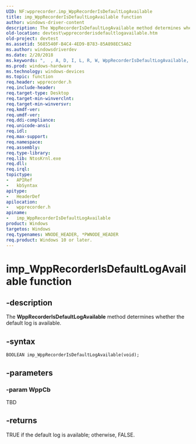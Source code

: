 ```yaml
---
UID: NF:wpprecorder.imp_WppRecorderIsDefaultLogAvailable
title: imp_WppRecorderIsDefaultLogAvailable function
author: windows-driver-content
description: The WppRecorderIsDefaultLogAvailable method determines whether the default log is available.
old-location: devtest\wpprecorderisdefaultlogavailable.htm
old-project: devtest
ms.assetid: 5685540F-B4C4-4ED9-B783-85A898EC5A62
ms.author: windowsdriverdev
ms.date: 2/20/2018
ms.keywords: ",  , A, D, I, L, R, W, WppRecorderIsDefaultLogAvailable, _, a, b, c, d, devtest.wpprecorderisdefaultlogavailable, e, f, g, i, imp_WppRecorderIsDefaultLogAvailable, imp_WppRecorderIsDefaultLogAvailable function [Driver Development Tools], l, m, o, p, r, s, t, u, v, wpprecorder/imp_WppRecorderIsDefaultLogAvailable"
ms.prod: windows-hardware
ms.technology: windows-devices
ms.topic: function
req.header: wpprecorder.h
req.include-header: 
req.target-type: Desktop
req.target-min-winverclnt: 
req.target-min-winversvr: 
req.kmdf-ver: 
req.umdf-ver: 
req.ddi-compliance: 
req.unicode-ansi: 
req.idl: 
req.max-support: 
req.namespace: 
req.assembly: 
req.type-library: 
req.lib: NtosKrnl.exe
req.dll: 
req.irql: 
topictype:
-	APIRef
-	kbSyntax
apitype:
-	HeaderDef
apilocation:
-	wpprecorder.h
apiname:
-	imp_WppRecorderIsDefaultLogAvailable
product: Windows
targetos: Windows
req.typenames: WNODE_HEADER, *PWNODE_HEADER
req.product: Windows 10 or later.
---
```


# imp_WppRecorderIsDefaultLogAvailable function


## -description


The <b>WppRecorderIsDefaultLogAvailable</b> method determines whether the default log is available.


## -syntax


````
BOOLEAN imp_WppRecorderIsDefaultLogAvailable(void);
````


## -parameters




### -param WppCb

TBD




## -returns



TRUE if the default log is available; otherwise, FALSE.




